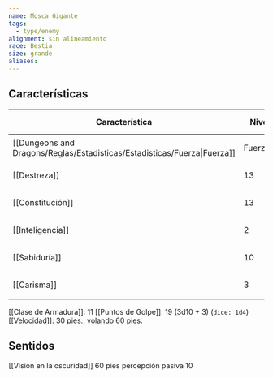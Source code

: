 ```yaml
---
name: Mosca Gigante
tags:
  - type/enemy
alignment: sin alineamiento
race: Bestia
size: grande
aliases:
---
```


## Características

| Característica                                                           | Nivel    | Bonificador | Lanzar dado      |                  |
| ------------------------------------------------------------------------ | -------- | ----------- | ---------------- | ---------------- |
| [[Dungeons and Dragons/Reglas/Estadisticas/Estadisticas/Fuerza\|Fuerza]] | Fuerza]] | 14          | +2               | `dice: 1d20 + 0` |
| [[Destreza]]                                                             | 13       | +1          | `dice: 1d20 + 0` |                  |
| [[Constitución]]                                                         | 13       | +1          | `dice: 1d20 + 0` |                  |
| [[Inteligencia]]                                                         | 2        | -4          | `dice: 1d20 + 0` |                  |
| [[Sabiduría]]                                                            | 10       | +0          | `dice: 1d20 + 0` |                  |
| [[Carisma]]                                                              | 3        | -4          | `dice: 1d20 + 0` |                  |

[[Clase de Armadura]]: 11
[[Puntos de Golpe]]: 19 (3d10 + 3) (`dice: 1d4`)
[[Velocidad]]: 30 pies., volando 60 pies.

## Sentidos

[[Visión en la oscuridad]] 60 pies
percepción pasiva 10

